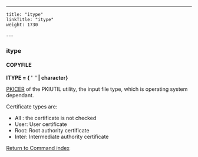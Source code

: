 ---
    title: "itype"
    linkTitle: "itype"
    weight: 1730
---<span id="itype"></span>

### itype

#### COPYFILE

****ITYPE = { '  '
&#124; character}****

[PKICER](../../../../transport_security_start_here/certificates/pkiutil_cli_intro/using_the_pkicer_command) of the PKIUTIL utility, the input file type, which is operating
system dependant.

Certificate types are:

- All
    : the certificate is not checked
- User: User certificate
- Root: Root authority certificate
- Inter: Intermediate authority certificate

[Return to Command index](../../)
